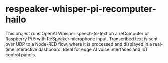 # respeaker-whisper-pi-recomputer-hailo
This project runs OpenAI Whisper speech-to-text on a reComputer or Raspberry Pi 5 with ReSpeaker microphone input. Transcribed text is sent over UDP to a Node-RED flow, where it is processed and displayed in a real-time interactive dashboard. Ideal for edge AI voice interfaces and IoT control panels.
